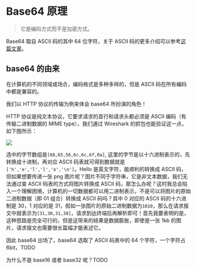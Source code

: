 # Base64 原理

> 它是编码方式而不是加密方式。

Base64 取自 ASCII 码的其中 64 位字符，关于 ASCII 码的更多介绍可以参考[这篇文章](./字符编码集.md)。

## base64 的由来

在计算机的不同领域或场合，编码格式是多种多样的，但是 ASCII 码在所有编码中都是兼容的。

我们以 HTTP 协议的传输为例来体会 base64 所扮演的角色！

HTTP 协议是纯文本协议，它要求请求的首行和请求头都必须是 ASCII 编码（有传输二进制数据的 MIME type），我们通过 Wireshark 的抓包也能验证这一点，如下图所示：

![](@images/wireshark.png)

选中的字节数组是`[68,65,56,6c,6c,6f,0a]`, 这里的字节是以十六进制表示的，先转换成十进制，再对应 ASCII 码表就可得到数据就是`['h','e','l','l','o','\n']`。Hello 是英文字符，能顺利的转换成 ASCII 码，但如果想要传递一张 png 图片呢？图片不同于字符串，它是非文本数据，我们无法通过查 ASCII 码表的方式将图片转换成 ASCII 码，那怎么办呢？这时我总会陷入一个理解困境，计算机的一切数据都可以用二进制表示，不是可以将图片的原始二进制数据（即 01 组合）转换成 ASCII 码吗？其中 0 对应的 ASCII 码的十六进制是 30，1 对应的是 31，假如一张图片的原始二进制数据为`1010`，那么在请求报文中就表示为`[31,30,31,30]`，请求到达终端后再解析即可！首先我要表明的是，这种思路是完全可行的，但是这带来的结果是数据膨胀，即使是一张 1kb 的图片，请求报文也需要很长篇幅才能表述它。

因此 base64 出场了，base64 选取了 ASCII 码表中的 64 个字符，一个字符占 6bit，TODO

为什么不是 base16 或者 base32 呢？TODO
